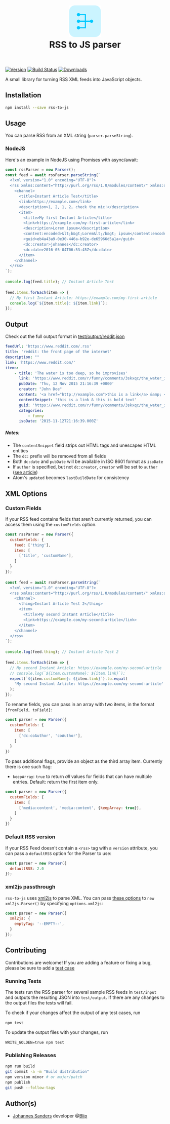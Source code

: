 <h1 align="center">
  <img src="logo.svg?sanitize=true" width="100" alt="icon" draggable="false" style="max-width:100%;"><br>
  RSS to JS parser
  <br>
  <br>
</h1>

[![Version][npm-image]][npm-link]
[![Build Status][build-image]][build-link]
[![Downloads][downloads-image]][npm-link]

[downloads-image]: https://img.shields.io/npm/dm/rss-to-js.svg
[npm-image]: https://img.shields.io/npm/v/rss-to-js.svg
[npm-link]: https://npmjs.org/package/rss-to-js
[build-image]: https://travis-ci.org/johannessanders/rss-to-js.svg?branch=master
[build-link]: https://travis-ci.org/johannessanders/rss-to-js

A small library for turning RSS XML feeds into JavaScript objects.

## Installation
```bash
npm install --save rss-to-js
```

## Usage
You can parse RSS from an XML string (`parser.parseString`).

### NodeJS
Here's an example in NodeJS using Promises with async/await:

```js
const rssParser = new Parser();
const feed = await rssParser.parseString(`
  <?xml version="1.0" encoding="UTF-8"?>
  <rss xmlns:content="http://purl.org/rss/1.0/modules/content/" xmlns:dc="http://purl.org/dc/elements/1.1/" version="2.0">
    <channel>
      <title>Instant Article Test</title>
      <link>https://example.com</link>
      <description>1, 2, 1, 2… check the mic!</description>
      <item>
        <title>My first Instant Article</title>
        <link>https://example.com/my-first-article</link>
        <description>Lorem ipsum</description>
        <content:encoded>&lt;b&gt;Lorem&lt;/b&gt; ipsum</content:encoded>
        <guid>eb4a43a9-0e30-446a-b92e-de65966d5a1a</guid>
        <dc:creator>johannes</dc:creator>
        <dc:date>2016-05-04T06:53:45Z</dc:date>
      </item>
    </channel>
  </rss>
`);

console.log(feed.title); // Instant Article Test

feed.items.forEach(item => {
  // My first Instant Article: https://example.com/my-first-article
  console.log(`${item.title}: ${item.link}`);
});
```

## Output

Check out the full output format in [test/output/reddit.json](test/output/reddit.json)

```yaml
feedUrl: 'https://www.reddit.com/.rss'
title: 'reddit: the front page of the internet'
description: ""
link: 'https://www.reddit.com/'
items:
    - title: 'The water is too deep, so he improvises'
      link: 'https://www.reddit.com/r/funny/comments/3skxqc/the_water_is_too_deep_so_he_improvises/'
      pubDate: 'Thu, 12 Nov 2015 21:16:39 +0000'
      creator: "John Doe"
      content: '<a href="http://example.com">this is a link</a> &amp; <b>this is bold text</b>'
      contentSnippet: 'this is a link & this is bold text'
      guid: 'https://www.reddit.com/r/funny/comments/3skxqc/the_water_is_too_deep_so_he_improvises/'
      categories:
          - funny
      isoDate: '2015-11-12T21:16:39.000Z'
```

##### Notes:
* The `contentSnippet` field strips out HTML tags and unescapes HTML entities
* The `dc:` prefix will be removed from all fields
* Both `dc:date` and `pubDate` will be available in ISO 8601 format as `isoDate`
* If `author` is specified, but not `dc:creator`, `creator` will be set to `author` ([see article](http://www.lowter.com/blogs/2008/2/9/rss-dccreator-author))
* Atom's `updated` becomes `lastBuildDate` for consistency

## XML Options

### Custom Fields
If your RSS feed contains fields that aren't currently returned, you can access them using the `customFields` option.

```js
const rssParser = new Parser({
  customFields: {
    feed: ['thing'],
    item: [
      ['title', 'customName'],
    ]
  }
});

const feed = await rssParser.parseString(`
  <?xml version="1.0" encoding="UTF-8"?>
  <rss xmlns:content="http://purl.org/rss/1.0/modules/content/" xmlns:dc="http://purl.org/dc/elements/1.1/" version="2.0">
    <channel>
      <thing>Instant Article Test 2</thing>
      <item>
        <title>My second Instant Article</title>
        <link>https://example.com/my-second-article</link>
      </item>
    </channel>
  </rss>
`);

console.log(feed.thing); // Instant Article Test 2

feed.items.forEach(item => {
  // My second Instant Article: https://example.com/my-second-article
  // console.log(`${item.customName}: ${item.link}`); 
  expect(`${item.customName}: ${item.link}`).to.equal(
    'My second Instant Article: https://example.com/my-second-article'
  );
});
```

To rename fields, you can pass in an array with two items, in the format `[fromField, toField]`:

```js
const parser = new Parser({
  customFields: {
    item: [
      ['dc:coAuthor', 'coAuthor'],
    ]
  }
})
```

To pass additional flags, provide an object as the third array item. Currently there is one such flag:

* `keepArray`: `true` to return *all* values for fields that can have multiple entries. Default: return the first item only.

```js
const parser = new Parser({
  customFields: {
    item: [
      ['media:content', 'media:content', {keepArray: true}],
    ]
  }
})
```

### Default RSS version
If your RSS Feed doesn't contain a `<rss>` tag with a `version` attribute,
you can pass a `defaultRSS` option for the Parser to use:
```js
const parser = new Parser({
  defaultRSS: 2.0
});
```


### xml2js passthrough
`rss-to-js` uses [xml2js](https://github.com/Leonidas-from-XIV/node-xml2js)
to parse XML. You can pass [these options](https://github.com/Leonidas-from-XIV/node-xml2js#options)
to `new xml2js.Parser()` by specifying `options.xml2js`:

```js
const parser = new Parser({
  xml2js: {
    emptyTag: '--EMPTY--',
  }
});
```

## Contributing
Contributions are welcome! If you are adding a feature or fixing a bug, please be sure to add a [test case](https://github.com/johannessanders/rss-to-js/tree/master/test/input)

### Running Tests
The tests run the RSS parser for several sample RSS feeds in `test/input` and outputs the resulting JSON into `test/output`. If there are any changes to the output files the tests will fail.

To check if your changes affect the output of any test cases, run

`npm test`

To update the output files with your changes, run

`WRITE_GOLDEN=true npm test`

### Publishing Releases
```bash
npm run build
git commit -a -m "Build distribution"
npm version minor # or major/patch
npm publish
git push --follow-tags
```

## Author(s)

- [Johannes Sanders](https://johannes.space) developer @[Blip](https://blip.agency)